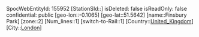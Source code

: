 ﻿---
location: [51.5642,-0.1065]
type: Station
tags:
- geo/Station
- Europe/United_Kingdom/London

---
SpocWebEntityId: 155952
[StationSId::]
isDeleted: false
isReadOnly: false
confidential: public
[geo-lon::-0.1065]
[geo-lat::51.5642]
[name::Finsbury Park]
[zone::2]
[Num_lines::1]
[switch-to-Rail::1]
[Country::[United_Kingdom](geo/Continent/Europe/United_Kingdom.md)]
[City::[London](geo/Continent/Europe/United_Kingdom/London.md)]

